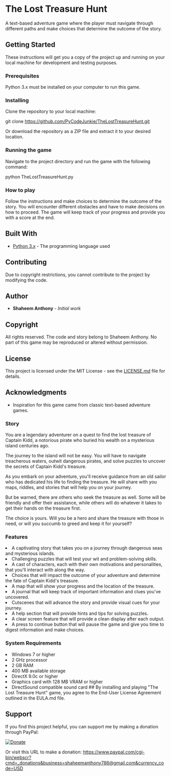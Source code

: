 # The Lost Treasure Hunt

A text-based adventure game where the player must navigate through different paths and make choices that determine the outcome of the story.

## Getting Started

These instructions will get you a copy of the project up and running on your local machine for development and testing purposes.

### Prerequisites

Python 3.x must be installed on your computer to run this game.

### Installing

Clone the repository to your local machine:

git clone https://github.com/PyCodeJunkie/TheLostTreasureHunt.git

Or download the repository as a ZIP file and extract it to your desired location.

### Running the game

Navigate to the project directory and run the game with the following command:

python TheLostTreasureHunt.py



### How to play

Follow the instructions and make choices to determine the outcome of the story. You will encounter different obstacles and have to make decisions on how to proceed. The game will keep track of your progress and provide you with a score at the end.

## Built With

* [Python 3.x](https://www.python.org/) - The programming language used

## Contributing

Due to copyright restrictions, you cannot contribute to the project by modifying the code.

## Author

* **Shaheem Anthony** - *Initial work*

## Copyright

All rights reserved. The code and story belong to Shaheem Anthony. No part of this game may be reproduced or altered without permission.

## License

This project is licensed under the MIT License - see the [LICENSE.md](LICENSE.md) file for details.

## Acknowledgments

* Inspiration for this game came from classic text-based adventure games.

<h3>Story</h3>
You are a legendary adventurer on a quest to find the lost treasure of Captain Kidd, a notorious pirate who buried his wealth on a mysterious island centuries ago.

The journey to the island will not be easy. You will have to navigate treacherous waters, outwit dangerous pirates, and solve puzzles to uncover the secrets of Captain Kidd's treasure.

As you embark on your adventure, you'll receive guidance from an old sailor who has dedicated his life to finding the treasure. He will share with you maps, riddles, and stories that will help you on your journey.

But be warned, there are others who seek the treasure as well. Some will be friendly and offer their assistance, while others will do whatever it takes to get their hands on the treasure first.

The choice is yours. Will you be a hero and share the treasure with those in need, or will you succumb to greed and keep it for yourself?

<h3>Features</h3>
<li>A captivating story that takes you on a journey through dangerous seas and mysterious islands.

<li>Challenging puzzles that will test your wit and problem-solving skills.

<li>A cast of characters, each with their own motivations and personalities, that you'll interact with along the way.

<li>Choices that will impact the outcome of your adventure and determine the fate of Captain Kidd's treasure.

<li>A map that will show your progress and the location of the treasure.

<li>A journal that will keep track of important information and clues you've uncovered.

<li>Cutscenes that will advance the story and provide visual cues for your journey.

<li>A help section that will provide hints and tips for solving puzzles.

<li>A clear screen feature that will provide a clean display after each output.

<li>A press to continue button that will pause the game and give you time to digest information and make choices.

<h3>System Requirements</h3>
<li>Windows 7 or higher
<li>2 GHz processor
<li>2 GB RAM
<li>400 MB available storage
<li>DirectX 9.0c or higher
<li>Graphics card with 128 MB VRAM or higher
<li>DirectSound compatible sound card
## By installing and playing "The Lost Treasure Hunt" game, you agree to the End-User License Agreement outlined in the EULA.md file.

## Support

If you find this project helpful, you can support me by making a donation through PayPal:

[![Donate](https://www.paypalobjects.com/en_US/i/btn/btn_donate_LG.gif)](https://www.paypal.com/cgi-bin/webscr?cmd=_donations&business=shaheemanthony786@gmail.com&currency_code=USD)

Or visit this URL to make a donation: https://www.paypal.com/cgi-bin/webscr?cmd=_donations&business=shaheemanthony786@gmail.com&currency_code=USD
